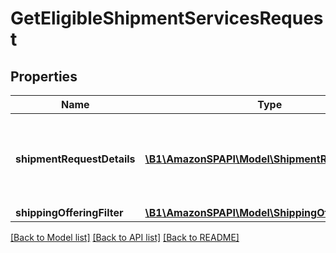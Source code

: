 # GetEligibleShipmentServicesRequest

## Properties
Name | Type | Description | Notes
------------ | ------------- | ------------- | -------------
**shipmentRequestDetails** | [**\B1\AmazonSPAPI\Model\ShipmentRequestDetails**](ShipmentRequestDetails.md) | Shipment information required for requesting shipping service offers. | 
**shippingOfferingFilter** | [**\B1\AmazonSPAPI\Model\ShippingOfferingFilter**](ShippingOfferingFilter.md) |  | [optional] 

[[Back to Model list]](../README.md#documentation-for-models) [[Back to API list]](../README.md#documentation-for-api-endpoints) [[Back to README]](../README.md)


